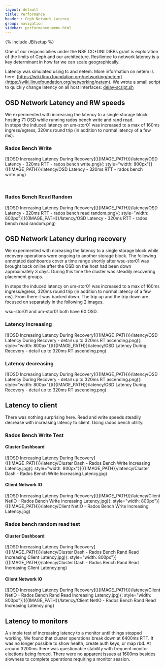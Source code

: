 ```yaml
---
layout: default
title: Performance
header : Ceph Network Latency 
group: navigation
sidebar: performance-menu.html
---
```

{% include JB/setup %}

One of our responsibilies under the NSF CC*DNI DIBBs grant is exploration of the limits of Ceph and our architecture.  Resilience to network latency is a key determinant in how far we can scale geographically.  

Latency was simulated using tc and netem.   More information on netem is here:  [https://wiki.linuxfoundation.org/networking/netem](https://wiki.linuxfoundation.org/networking/netem).
We wrote a small script to quickly change latency on all host interfaces:  [delay-script.sh]({{ASSET_PATH}}/misc/delay-script.sh)

## OSD Network Latency and RW speeds

We experimented with increasing the latency to a single storage block hosting 71 OSD while running rados bench write and rand read.  
In steps the induced latency on um-stor01 was increased to a max of 160ms ingress/egress, 320ms round trip (in addition to normal latency of a few ms). 

### Rados Bench Write
[![OSD Increasing Latency During Recovery]({{IMAGE_PATH}}/latency/OSD Latency - 320ms RTT - rados bench write.png){: style="width: 800px"}]({{IMAGE_PATH}}/latency/OSD Latency - 320ms RTT - rados bench write.png)

<br />


### Rados Bench Read Random
[![OSD Increasing Latency During Recovery]({{IMAGE_PATH}}/latency/OSD Latency - 320ms RTT - rados bench read random.png){: style="width: 800px"}]({{IMAGE_PATH}}/latency/OSD Latency - 320ms RTT - rados bench read random.png)

## OSD Network Latency during recovery

We experimented with ncreasing the latency to a single storage block while recovery operations were ongoing to another storage block.  The following annotated dashboards cover a time range shortly after wsu-stor01 was brought back online after the OSD on the host had been down approximately 3 days. During this time the cluster was steadily recovering placement groups.  

In steps the induced latency on um-stor01 was increased to a max of 160ms ingress/egress, 320ms round trip (in addition to normal latency of a few ms). From there it was backed down. The trip up and the trip down are focused on separately in the following 2 images.

wsu-stor01 and um-stor01 both have 60 OSD.  

### Latency increasing

[![OSD Increasing Latency During Recovery]({{IMAGE_PATH}}/latency/OSD Latency During Recovery - detail up to 320ms RT ascending.png){: style="width: 800px"}]({{IMAGE_PATH}}/latency/OSD Latency During Recovery - detail up to 320ms RT ascending.png)

### Latency decreasing

[![OSD Increasing Latency During Recovery]({{IMAGE_PATH}}/latency/OSD Latency During Recovery - detail up to 320ms RT ascending.png){: style="width: 800px"}]({{IMAGE_PATH}}/latency/OSD Latency During Recovery - detail up to 320ms RT ascending.png)

## Latency to client

There was nothing surprising here.  Read and write speeds steadily decrease with increasing latency to client.  Using rados bench utility.  

### Rados Bench Write Test

#### Cluster Dashboard

[![OSD Increasing Latency During Recovery]({{IMAGE_PATH}}/latency/Cluster Dash - Rados Bench Write Increasing Latency.jpg){: style="width: 800px"}]({{IMAGE_PATH}}/latency/Cluster Dash - Rados Bench Write Increasing Latency.jpg)

#### Client Network IO

[![OSD Increasing Latency During Recovery]({{IMAGE_PATH}}/latency/Client NetIO - Rados Bench Write Increasing Latency.jpg){: style="width: 800px"}]({{IMAGE_PATH}}/latency/Client NetIO - Rados Bench Write Increasing Latency.jpg)

### Rados bench random read test

#### Cluster Dashboard

[![OSD Increasing Latency During Recovery]({{IMAGE_PATH}}/latency/Cluster Dash - Rados Bench Rand Read Increasing Client Latency.jpg){: style="width: 800px"}]({{IMAGE_PATH}}/latency/Cluster Dash - Rados Bench Rand Read Increasing Client Latency.png)

#### Client Network IO

[![OSD Increasing Latency During Recovery]({{IMAGE_PATH}}/latency/Client NetIO - Rados Bench Rand Read Increasing Latency.jpg){: style="width: 800px"}]({{IMAGE_PATH}}/latency/Client NetIO - Rados Bench Rand Read Increasing Latency.png)


## Latency to monitors

A simple test of increasing latency to a monitor until things stopped working.  We found that cluster operations break down at 6400ms RTT.  It was no longer possible to show health, create auth keys, or map rbd.  At around 3200ms there was questionable stability with frequent monitor elections being forced.  There were no apparent issues at 1600ms besides slowness to complete operations requiring a monitor session.   